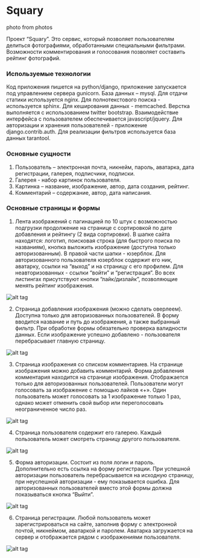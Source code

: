 # Squary
photo from photos

Проект “Squary”. Это сервис, который позволяет пользователям делиться фотографиями, обработанными специальными фильтрами. Возможности комментирования и голосования позволяет составить рейтинг фотографий.

### Используемые технологии
Код приложения пишется на python/django, приложение запускается под управлением сервера gunicorn. База данных – mysql. Для отдачи статики используется nginx. Для полнотекстового поиска - используется sphinx. Для кеширования данных - memcached. Верстка выполняется с использованием twitter bootstrap. Взаимодействие интерфейса с пользователем обеспечивается javascript/jquery. Для авторизации и хранения пользователей - приложение django.contrib.auth. Для реализации фильтров используется база данных tarantool.

### Основные сущности
1. Пользователь – электронная почта, никнейм, пароль, аватарка, дата регистрации, галерея, подписчики, подписки.
2. Галерея - набор картинок пользователя.
3. Картинка – название, изображение, автор, дата создания, рейтинг.
4. Комментарий – содержание, автор, дата написания.

### Основные страницы и формы
1. Лента изображений с пагинацией по 10 штук  с возможностью подгрузки продолжение на странице с сортировкой по дате добавления и рейтингу (2 вида сортировки). В шапке сайта находятся: логотип, поисковая строка (для быстрого поиска по названиям), кнопка выложить изображение (доступна только авторизованным). В правой части шапки - юзерблок. Для авторизованного пользователя юзерблок содержит его ник, аватарку, ссылки на “выход” и на страницу с его профилем. Для неавторизованных - ссылки “войти” и “регистрация”. Во всех листингах присутствуют кнопки “лайк/дизлайк”, позволяющие менять рейтинг изображения.

![alt tag](images/home.jpg)

2. Страница добавления изображения (можно сделать оверлеем). Доступна только для авторизованных пользователей. В форму вводится название и путь до изображения, а также выбранный фильтр. При обработке формы обязательно проверка валидности данных. Если изображение успешно добавлено - пользователя перебрасывает главную страницу.

![alt tag](images/create.png)

3. Страница изображения со списком комментариев. На странице изображения можно добавить комментарий. Форма добавления комментария находится на странице изображения. Отображается только для авторизованных пользователей. Пользователи могут голосовать за изображение с помощью лайков «+». Один пользователь может голосовать за 1 изображение только 1 раз, однако может отменить свой выбор или переголосовать неограниченное число раз.

![alt tag](images/image.png)

4. Страница пользователя содержит его галерею. Каждый пользователь может смотреть страницу другого пользователя.

![alt tag](images/gallery.png)

5. Форма авторизации. Состоит из поля логин и пароль. Дополнительно есть ссылка на форму регистрации. При успешной авторизации пользователь перебрасывается на исходную страницу, при неуспешной авторизации - ему показывается ошибка. Для авторизованных пользователей вместо этой формы должна показываться кнопка “Выйти”.

![alt tag](images/login.png)

6. Страница регистрации. Любой пользователь может зарегистрироваться на сайте, заполнив форму с электронной почтой, никнеймом, аватаркой и паролем. Аватарка загружается на сервер и отображается рядом с изображениями пользователя.

![alt tag](images/singup.png)







